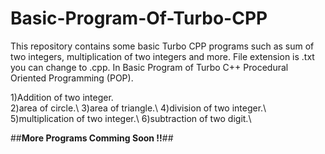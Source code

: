 # Basic-Program-Of-Turbo-CPP
This repository contains some basic Turbo CPP programs such as sum of two integers, multiplication of two integers and more. File extension is .txt you can change to .cpp. In Basic Program of Turbo C++ Procedural Oriented Programming (POP).

1)Addition of two integer.\
2)area of  circle.\ 
3)area of triangle.\ 
4)division of two integer.\ 
5)multiplication of two integer.\ 
6)subtraction of two digit.\ 



##**More Programs Comming Soon !!**##
